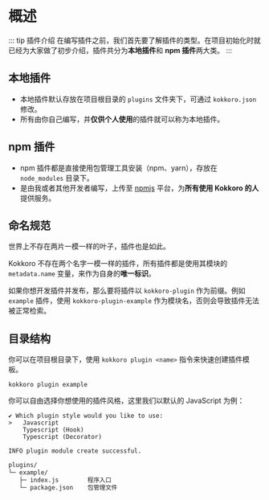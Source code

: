 # 概述

::: tip 插件介绍
在编写插件之前，我们首先要了解插件的类型。在项目初始化时就已经为大家做了初步介绍，插件共分为**本地插件**和 **npm 插件**两大类。
:::

## 本地插件

- 本地插件默认存放在项目根目录的 `plugins` 文件夹下，可通过 `kokkoro.json` 修改。
- 所有由你自己编写，并**仅供个人使用**的插件就可以称为本地插件。

## npm 插件

- npm 插件都是直接使用包管理工具安装（npm、yarn），存放在 `node_modules` 目录下。
- 是由我或者其他开发者编写，上传至 [npmjs](https://www.npmjs.com/) 平台，为**所有使用 Kokkoro 的人**提供服务。

## 命名规范

世界上不存在两片一模一样的叶子，插件也是如此。

Kokkoro 不存在两个名字一模一样的插件，所有插件都是使用其模块的 `metadata.name` 变量，来作为自身的**唯一标识**。

如果你想开发插件并发布，那么要将插件以 `kokkoro-plugin` 作为前缀。例如 `example` 插件，使用 `kokkoro-plugin-example` 作为模块名，否则会导致插件无法被正常检索。

## 目录结构

你可以在项目根目录下，使用 `kokkoro plugin <name>` 指令来快速创建插件模板。

```shell
kokkoro plugin example
```

你可以自由选择你想使用的插件风格，这里我们以默认的 JavaScript 为例：

```shell
✔ Which plugin style would you like to use:
>   Javascript
    Typescript (Hook)
    Typescript (Decorator)

INFO plugin module create successful.
```

```tex
plugins/
└─ example/
   ├─ index.js        程序入口
   └─ package.json    包管理文件
```

